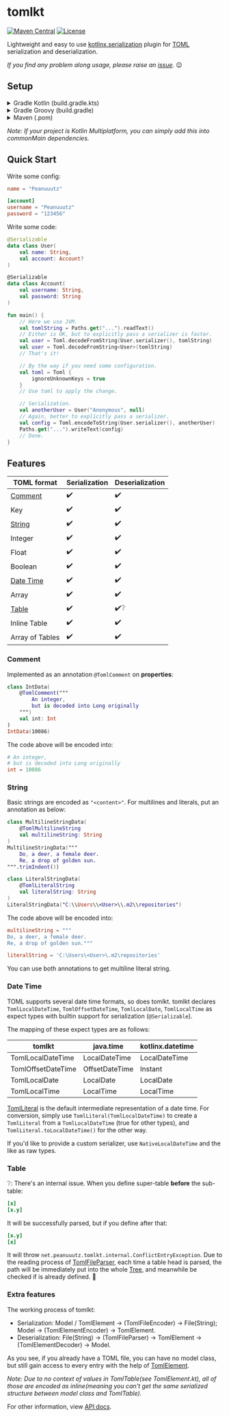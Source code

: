 # tomlkt

[![Maven Central](https://img.shields.io/maven-central/v/net.peanuuutz.tomlkt/tomlkt)](https://search.maven.org/artifact/net.peanuuutz.tomlkt/tomlkt)
[![License](https://img.shields.io/github/license/Peanuuutz/tomlkt)](http://www.apache.org/licenses/LICENSE-2.0)

Lightweight and easy to use [kotlinx.serialization](https://github.com/Kotlin/kotlinx.serialization) plugin for [TOML](https://toml.io/) serialization and
deserialization.

*If you find any problem along usage, please raise an [issue](https://github.com/Peanuuutz/tomlkt/issues).* :wink:

## Setup

<details>
<summary>Gradle Kotlin (build.gradle.kts)</summary>

```kotlin
repositories {
    mavenCentral()
}

dependencies {
    implementation("net.peanuuutz.tomlkt:tomlkt:0.3.2")
}
```
</details>

<details>
<summary>Gradle Groovy (build.gradle)</summary>

```groovy
repositories {
    mavenCentral()
}

dependencies {
    implementation "net.peanuuutz.tomlkt:tomlkt:0.3.2"
}
```
</details>

<details>
<summary>Maven (.pom)</summary>

```xml
<dependency>
  <groupId>net.peanuuutz.tomlkt</groupId>
  <artifactId>tomlkt-jvm</artifactId>
  <version>0.3.2</version>
</dependency>
```
</details>

*Note: If your project is Kotlin Multiplatform, you can simply add this into commonMain
dependencies.*

## Quick Start

Write some config:

```toml
name = "Peanuuutz"

[account]
username = "Peanuuutz"
password = "123456"
```

Write some code:

```kotlin
@Serializable
data class User(
    val name: String,
    val account: Account?
)

@Serializable
data class Account(
    val username: String,
    val password: String
)

fun main() {
    // Here we use JVM.
    val tomlString = Paths.get("...").readText()
    // Either is OK, but to explicitly pass a serializer is faster.
    val user = Toml.decodeFromString(User.serializer(), tomlString)
    val user = Toml.decodeFromString<User>(tomlString)
    // That's it!

    // By the way if you need some configuration.
    val toml = Toml {
        ignoreUnknownKeys = true
    }
    // Use toml to apply the change.

    // Serialization.
    val anotherUser = User("Anonymous", null)
    // Again, better to explicitly pass a serializer.
    val config = Toml.encodeToString(User.serializer(), anotherUser)
    Paths.get("...").writeText(config)
    // Done.
}
```

## Features

| TOML format             | Serialization      | Deserialization                   |
|-------------------------|--------------------|-----------------------------------|
| [Comment](#Comment)     | :heavy_check_mark: | :heavy_check_mark:                |
| Key                     | :heavy_check_mark: | :heavy_check_mark:                |
| [String](#String)       | :heavy_check_mark: | :heavy_check_mark:                |
| Integer                 | :heavy_check_mark: | :heavy_check_mark:                |
| Float                   | :heavy_check_mark: | :heavy_check_mark:                |
| Boolean                 | :heavy_check_mark: | :heavy_check_mark:                |
| [Date Time](#Date-Time) | :heavy_check_mark: | :heavy_check_mark:                |
| Array                   | :heavy_check_mark: | :heavy_check_mark:                |
| [Table](#Table)         | :heavy_check_mark: | :heavy_check_mark::grey_question: |
| Inline Table            | :heavy_check_mark: | :heavy_check_mark:                |
| Array of Tables         | :heavy_check_mark: | :heavy_check_mark:                |

### Comment

Implemented as an annotation `@TomlComment` on **properties**:

```kotlin
class IntData(
    @TomlComment("""
        An integer,
        but is decoded into Long originally
    """)
    val int: Int
)
IntData(10086)
```

The code above will be encoded into:

```toml
# An integer,
# but is decoded into Long originally
int = 10086
```

### String

Basic strings are encoded as `"<content>"`. For multilines and literals, put an annotation as
below:

```kotlin
class MultilineStringData(
    @TomlMultilineString
    val multilineString: String
)
MultilineStringData("""
    Do, a deer, a female deer.
    Re, a drop of golden sun.
""".trimIndent())

class LiteralStringData(
    @TomlLiteralString
    val literalString: String
)
LiteralStringData("C:\\Users\\<User>\\.m2\\repositories")
```

The code above will be encoded into:

```toml
multilineString = """
Do, a deer, a female deer.
Re, a drop of golden sun."""

literalString = 'C:\Users\<User>\.m2\repositories'
```

You can use both annotations to get multiline literal string.

### Date Time

TOML supports several date time formats, so does tomlkt. tomlkt declares `TomlLocalDateTime`,
`TomlOffsetDateTime`, `TomlLocalDate`, `TomlLocalTime` as expect types with builtin support for
serialization (`@Serializable`).

The mapping of these expect types are as follows:

| tomlkt             | java.time      | kotlinx.datetime |
|--------------------|----------------|------------------|
| TomlLocalDateTime  | LocalDateTime  | LocalDateTime    |
| TomlOffsetDateTime | OffsetDateTime | Instant          |
| TomlLocalDate      | LocalDate      | LocalDate        |
| TomlLocalTime      | LocalTime      | LocalTime        |

[TomlLiteral](https://github.com/Peanuuutz/tomlkt/tree/master/src/commonMain/kotlin/net/peanuuutz/tomlkt/TomlElement.kt) is the default intermediate representation of a date time. For conversion,
simply use `TomlLiteral(TomlLocalDateTime)` to create a `TomlLiteral` from a `TomlLocalDateTime`
(true for other types), and `TomlLiteral.toLocalDateTime()` for the other way.

If you'd like to provide a custom serializer, use `NativeLocalDateTime` and the like as raw types.

### Table

:grey_question:: There's an internal issue. When you define super-table **before** the sub-table:

```toml
[x]
[x.y]
```

It will be successfully parsed, but if you define after that:

```toml
[x.y]
[x]
```

It will throw `net.peanuuutz.tomlkt.internal.ConflictEntryException`. Due to the reading process
of [TomlFileParser](https://github.com/Peanuuutz/tomlkt/tree/master/src/commonMain/kotlin/net/peanuuutz/tomlkt/internal/parser/TomlFileParser.kt), each time a table head is parsed, the path will be immediately put into
the whole [Tree](https://github.com/Peanuuutz/tomlkt/tree/master/src/commonMain/kotlin/net/peanuuutz/tomlkt/internal/parser/TreeNode.kt), and meanwhile be checked if is already defined. :face_with_head_bandage:

### Extra features

The working process of tomlkt:

* Serialization: Model / TomlElement → (TomlFileEncoder) → File(String); Model →
(TomlElementEncoder) → TomlElement.
* Deserialization: File(String) → (TomlFileParser) → TomlElement → (TomlElementDecoder) → Model.

As you see, if you already have a TOML file, you can have no model class, but still gain access
to every entry with the help of [TomlElement](https://github.com/Peanuuutz/tomlkt/tree/master/src/commonMain/kotlin/net/peanuuutz/tomlkt/TomlElement.kt).

*Note: Due to no context of values in TomlTable(see TomlElement.kt), all of those are encoded as
inline(meaning you can't get the same serialized structure between model class and TomlTable).*

For other information, view [API docs](https://peanuuutz.github.io/tomlkt/).
